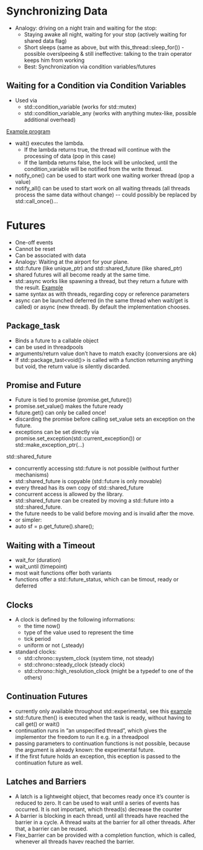 # Synchronizing Data

- Analogy: driving on a night train and waiting for the stop:
    - Staying awake all night, waiting for your stop (actively waiting for shared data flag)
    - Short sleeps (same as above, but with this_thread::sleep_for()) - possible overslpeeing & still ineffective: talking to the train operator keeps him from working
    - Best: Synchronization via condition variables/futures

## Waiting for a Condition via Condition Variables

- Used via
    - std::condition_variable (works for std::mutex)
    - std::condition_variable_any (works with anything mutex-like, possible additional overhead)

[Example program](https://ideone.com/okWFOJ)

- wait() executes the lambda.
    - If the lambda returns true, the thread will continue with the processing of data (pop in this case)
    - If the lambda returns false, the lock will be unlocked, until the condition_variable will be notified from the write thread.
- notify_one() can be used to start work one waiting worker thread (pop a value)
- notify_all() can be used to start work on all waiting threads (all threads process the same data without change) -- could possibly be replaced by std::call_once()...

# Futures

- One-off events
- Cannot be reset
- Can be associated with data
- Analogy: Waiting at the airport for your plane.
- std::future (like unique_ptr) and std::shared_future (like shared_ptr)
- shared futures will all become ready at the same time.
- std::async works like spawning a thread, but they return a future with the result. [Example](https://ideone.com/trdZ0I)
- same syntax as with threads, regarding copy or reference parameters
- async can be launched deferred (in the same thread when wait/get is called) or async (new thread). By default the implementation chooses.

## Package_task

- Binds a future to a callable object
- can be used in threadpools
- arguments/return value don’t have to match exaclty (conversions are ok)
- If std::package_tast&lt;void()> is called with a function returning anything but void, the return value is silently discarded.

## Promise and Future

- Future is tied to promise (promise.get_future())
- promise.set_value() makes the future ready
- future.get() can only be called once!
- discarding the promise before calling set_value sets an exception on the future.
- exceptions can be set directly via promise.set_exception(std::current_exception()) or std::make_exception_ptr(...)

std::shared_future

- concurrently accessing std::future is not possible (without further mechanisms)
- std::shared_future is copyable (std::future is only movable)
- every thread has its own copy of std::shared_future
- concurrent access is allowed by the library.
- std::shared_future can be created by moving a std::future into a std::shared_future.
- the future needs to be valid before moving and is invalid after the move.
- or simpler:
- auto sf = p.get_future().share();

## Waiting with a Timeout

- wait_for (duration)
- wait_until (timepoint)
- most wait functions offer both variants
- functions offer a std::future_status, which can be timout, ready or deferred

## Clocks

- A clock is defined by the following informations:
    - the time now()
    - type of the value used to represent the time
    - tick period
    - uniform or not (_steady)
- standard clocks:
    - std::chrono::system_clock (system time, not steady)
    - std::chrono::steady_clock (steady clock)
    - std::chrono::high_resolution_clock (might be a typedef to one of the others)

## Continuation Futures

- currently only available throughout std::experimental, see this [example](https://ideone.com/WDbzX7)
- std::future.then() is executed when the task is ready, without having to call get() or wait()
- continuation runs in “an unspecified thread”, which gives the implementor the freedom to run it e.g. in a threadpool
- passing parameters to continuation functions is not possible, because the argument is already known: the experimental future.
- if the first future holds an exception, this eception is passed to the continuation future as well.

## Latches and Barriers

- A latch is a lightweight object, that becomes ready once it’s counter is reduced to zero. It can be used to wait until a series of events has occurred. It is not important, which thread(s) decrease the counter
- A barrier is blocking in each thread, until all threads have reached the barrier in a cycle. A thread waits at the barrier for all other threads. After that, a barrier can be reused.
- Flex_barrier can be provided with a completion function, which is called, whenever all threads havev reached the barrier.
